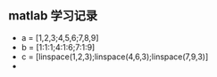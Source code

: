 ## matlab 学习记录

* a = [1,2,3;4,5,6;7,8,9]
* b = [1:1:1;4:1:6;7:1:9]
* c = [linspace(1,2,3);linspace(4,6,3);linspace(7,9,3)]
* 










